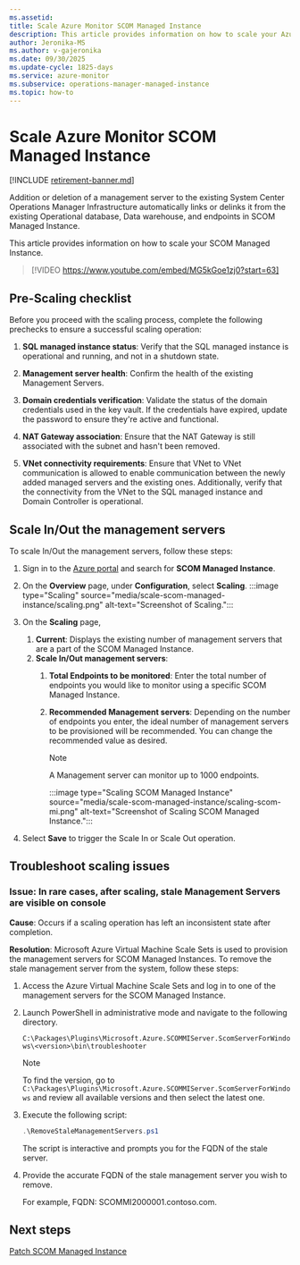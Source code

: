 ```yaml
---
ms.assetid: 
title: Scale Azure Monitor SCOM Managed Instance
description: This article provides information on how to scale your Azure Monitor SCOM Managed Instance.
author: Jeronika-MS
ms.author: v-gajeronika
ms.date: 09/30/2025
ms.update-cycle: 1825-days
ms.service: azure-monitor
ms.subservice: operations-manager-managed-instance
ms.topic: how-to
---
```


# Scale Azure Monitor SCOM Managed Instance

[!INCLUDE [retirement-banner.md](includes/retirement-banner.md)]

Addition or deletion of a management server to the existing System Center Operations Manager Infrastructure automatically links or delinks it from the existing Operational database, Data warehouse, and endpoints in SCOM Managed Instance.

This article provides information on how to scale your SCOM Managed Instance.

> [!VIDEO https://www.youtube.com/embed/MG5kGoe1zj0?start=63]

## Pre-Scaling checklist

Before you proceed with the scaling process, complete the following prechecks to ensure a successful scaling operation:

1. **SQL managed instance status**: Verify that the SQL managed instance is operational and running, and not in a shutdown state.

2. **Management server health**: Confirm the health of the existing Management Servers.

3. **Domain credentials verification**: Validate the status of the domain credentials used in the key vault. If the credentials have expired, update the password to ensure they're active and functional.

4. **NAT Gateway association**: Ensure that the NAT Gateway is still associated with the subnet and hasn't been removed. 

5. **VNet connectivity requirements**: Ensure that VNet to VNet communication is allowed to enable communication between the newly added managed servers and the existing ones. Additionally, verify that the connectivity from the VNet to the SQL managed instance and Domain Controller is operational.

## Scale In/Out the management servers

To scale In/Out the management servers, follow these steps:

1. Sign in to the [Azure portal](https://portal.azure.com/) and search for **SCOM Managed Instance**.
1. On the **Overview** page, under **Configuration**, select **Scaling**.
     :::image type="Scaling" source="media/scale-scom-managed-instance/scaling.png" alt-text="Screenshot of Scaling.":::
1. On the **Scaling** page,
    1. **Current**: Displays the existing number of management servers that are a part of the SCOM Managed Instance.
    1. **Scale In/Out management servers**:
        1. **Total Endpoints to be monitored**: Enter the total number of endpoints you would like to monitor using a specific SCOM Managed Instance.
        1. **Recommended Management servers**: Depending on the number of endpoints you enter, the ideal number of management servers to be provisioned will be recommended. You can change the recommended value as desired.

           >[!Note]
           >A Management server can monitor up to 1000 endpoints. 

           :::image type="Scaling SCOM Managed Instance" source="media/scale-scom-managed-instance/scaling-scom-mi.png" alt-text="Screenshot of Scaling SCOM Managed Instance.":::
 
1. Select **Save** to trigger the Scale In or Scale Out operation.

## Troubleshoot scaling issues

### Issue: In rare cases, after scaling, stale Management Servers are visible on console

**Cause**: Occurs if a scaling operation has left an inconsistent state after completion.

**Resolution**: Microsoft Azure Virtual Machine Scale Sets is used to provision the management servers for SCOM Managed Instances. To remove the stale management server from the system, follow these steps:

1. Access the Azure Virtual Machine Scale Sets and log in to one of the management servers for the SCOM Managed Instance.

2. Launch PowerShell in administrative mode and navigate to the following directory.

    `C:\Packages\Plugins\Microsoft.Azure.SCOMMIServer.ScomServerForWindows\<version>\bin\troubleshooter`

    >[!Note]
    >To find the version, go to `C:\Packages\Plugins\Microsoft.Azure.SCOMMIServer.ScomServerForWindows` and review all available versions and then select the latest one.

3. Execute the following script:

    ```powershell
    .\RemoveStaleManagementServers.ps1 
    ```

    The script is interactive and prompts you for the FQDN of the stale server.  

4. Provide the accurate FQDN of the stale management server you wish to remove.

    For example, FQDN: SCOMMI2000001.contoso.com.

## Next steps

[Patch SCOM Managed Instance](patch-scom-managed-instance.md)